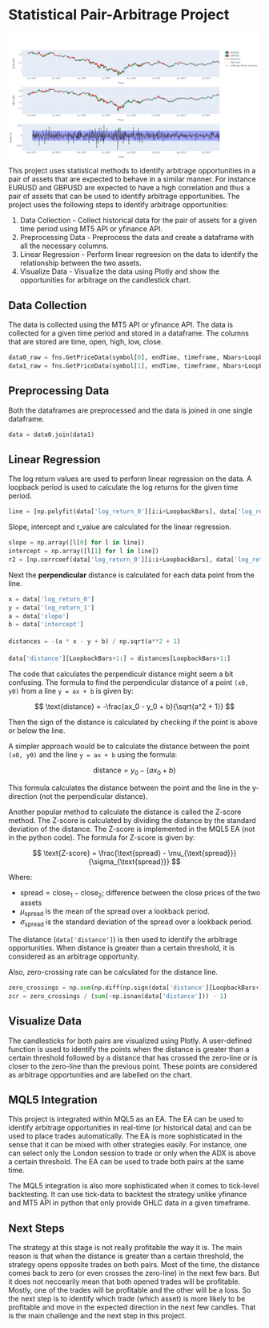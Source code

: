 # Statistical Pair-Arbitrage Project
![a](docs/pair_arbitrage.png)
This project uses statistical methods to identify arbitrage opportunities in a pair of assets that are expected to behave in a similar manner. For instance EURUSD and GBPUSD are expected to have a high correlation and thus a pair of assets that can be used to identify arbitrage opportunities. The project uses the following steps to identify arbitrage opportunities:
1. Data Collection - Collect historical data for the pair of assets for a given time period using MT5 API or yfinance API.
2. Preprocessing Data - Preprocess the data and create a dataframe with all the necessary columns.
3. Linear Regression - Perform linear regreesion on the data to identify the relationship between the two assets.
4. Visualize Data - Visualize the data using Plotly and show the opportunities for arbitrage on the candlestick chart.

## Data Collection
The data is collected using the MT5 API or yfinance API. The data is collected for a given time period and stored in a dataframe. The columns that are stored are time, open, high, low, close.
```python
data0_raw = fns.GetPriceData(symbol[0], endTime, timeframe, Nbars+LoopbackBars)
data1_raw = fns.GetPriceData(symbol[1], endTime, timeframe, Nbars+LoopbackBars)
```

## Preprocessing Data
Both the dataframes are preprocessed and the data is joined in one single dataframe. 
```python
data = data0.join(data1)
```

## Linear Regression
The log return values are used to perform linear regression on the data. A loopback period is used to calculate the log returns for the given time period.
```python
line = [np.polyfit(data['log_return_0'][i:i+LoopbackBars], data['log_return_1'][i:i+LoopbackBars], 1) for i in range(1,Nbars)]
```
Slope, intercept and r_value are calculated for the linear regression.
```python
slope = np.array([l[0] for l in line])
intercept = np.array([l[1] for l in line])
r2 = [np.corrcoef(data['log_return_0'][i:i+LoopbackBars], data['log_return_1'][i:i+LoopbackBars])[0, 1] ** 2 for i in range(1,Nbars)]
```
Next the **perpendicular** distance is calculated for each data point from the line.
```python
x = data['log_return_0']
y = data['log_return_1']
a = data['slope']
b = data['intercept']

distances = -(a * x - y + b) / np.sqrt(a**2 + 1)

data['distance'][LoopbackBars+1:] = distances[LoopbackBars+1:]
```
The code that calculates the perpendiculr distance might seem a bit confusing. The formula to find the perpendicular distance of a point `(x0, y0)` from a line `y = ax + b` is given by:

$$
\text{distance} = -\frac{ax_0 - y_0 + b}{\sqrt{a^2 + 1}}
$$

Then the sign of the distance is calculated by checking if the point is above or below the line. 

A simpler approach would be to calculate the distance between the point `(x0, y0)` and the line `y = ax + b` using the formula:

$$
\text{distance} = y_0 - (ax_0 + b)
$$

This formula calculates the distance between the point and the line in the y-direction (not the perpendicular distance). 

Another popular method to calculate the distance is called the Z-score method. The Z-score is calculated by dividing the distance by the standard deviation of the distance. The Z-score is implemented in the MQL5 EA (not in the python code).
The formula for Z-score is given by:

$$
\text{Z-score} = \frac{\text{spread} - \mu_{\text{spread}}}{\sigma_{\text{spread}}}
$$

Where:
- $\text{spread} = \text{close}_1 - \text{close}_2$; difference between the close prices of the two assets
- $\mu_{\text{spread}}$ is the mean of the spread over a lookback period.
- $\sigma_{\text{spread}}$ is the standard deviation of the spread over a lookback period.

The distance (`data['distance']`) is then used to identify the arbitrage opportunities. When distance is greater than a certain threshold, it is considered as an arbitrage opportunity.

Also, zero-crossing rate can be calculated for the distance line.
```python
zero_crossings = np.sum(np.diff(np.sign(data['distance'][LoopbackBars+1:])) != 0)
zcr = zero_crossings / (sum(~np.isnan(data['distance'])) - 1) 
```

## Visualize Data
The candlesticks for both pairs are visualized using Plotly. A user-defined function is used to identify the points when the distance is greater than a certain threshold followed by a distance that has crossed the zero-line or is closer to the zero-line than the previous point. These points are considered as arbitrage opportunities and are labelled on the chart.

## MQL5 Integration
This project is integrated within MQL5 as an EA. The EA can be used to identify arbitrage opportunities in real-time (or historical data) and can be used to place trades automatically. The EA is more sophisticated in the sense that it can be mixed with other strategies easily. For instance, one can select only the London session to trade or only when the ADX is above a certain threshold. The EA can be used to trade both pairs at the same time. 

The MQL5 integration is also more sophisticated when it comes to tick-level backtesting. It can use tick-data to backtest the strategy unlike yfinance and MT5 API in python that only provide OHLC data in a given timeframe. 

## Next Steps
The strategy at this stage is not really profitable the way it is. The main reason is that when the distance is greater than a certain threshold, the strategy opens opposite trades on both pairs. Most of the time, the distance comes back to zero (or even crosses the zero-line) in the next few bars. But it does not neccearily mean that both opened trades will be profitable. Mostly, one of the trades will be profitable and the other will be a loss. So the next step is to identify which trade (which asset) is more likely to be profitable and move in the expected direction in the next few candles. That is the main challenge and the next step in this project. 